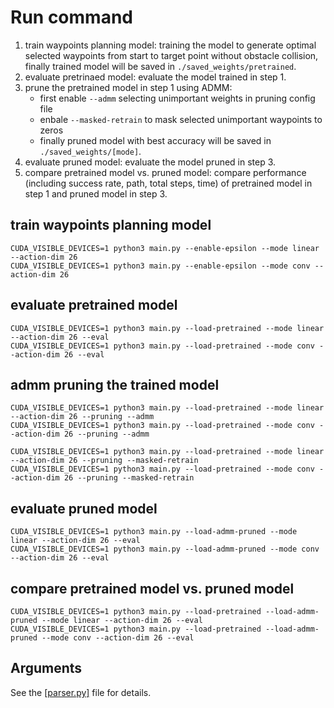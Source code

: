# Run command
1. train waypoints planning model: training the model to generate optimal selected waypoints from start to target point without obstacle collision, finally trained model will be saved in ```./saved_weights/pretrained```.
2.  evaluate pretrinaed model: evaluate the model trained in step 1.
3. prune the pretrained model in step 1 using ADMM: 
    - first enable ```--admm``` selecting unimportant weights in pruning config file
    - enbale ```--masked-retrain``` to mask selected unimportant waypoints to zeros
    - finally pruned model with best accuracy will be saved in ```./saved_weights/[mode]```.
4. evaluate pruned model: evaluate the model pruned in step 3.
5. compare pretrained model vs. pruned model: compare performance (including success rate, path, total steps, time) of pretrained model in step 1 and pruned model in step 3.


## train waypoints planning model
```
CUDA_VISIBLE_DEVICES=1 python3 main.py --enable-epsilon --mode linear --action-dim 26 
CUDA_VISIBLE_DEVICES=1 python3 main.py --enable-epsilon --mode conv --action-dim 26 
```


## evaluate pretrained model
```
CUDA_VISIBLE_DEVICES=1 python3 main.py --load-pretrained --mode linear --action-dim 26 --eval
CUDA_VISIBLE_DEVICES=1 python3 main.py --load-pretrained --mode conv --action-dim 26 --eval
```


## admm pruning the trained model
```
CUDA_VISIBLE_DEVICES=1 python3 main.py --load-pretrained --mode linear --action-dim 26 --pruning --admm
CUDA_VISIBLE_DEVICES=1 python3 main.py --load-pretrained --mode conv --action-dim 26 --pruning --admm
```
```
CUDA_VISIBLE_DEVICES=1 python3 main.py --load-pretrained --mode linear --action-dim 26 --pruning --masked-retrain
CUDA_VISIBLE_DEVICES=1 python3 main.py --load-pretrained --mode conv --action-dim 26 --pruning --masked-retrain
```


## evaluate pruned model
```
CUDA_VISIBLE_DEVICES=1 python3 main.py --load-admm-pruned --mode linear --action-dim 26 --eval
CUDA_VISIBLE_DEVICES=1 python3 main.py --load-admm-pruned --mode conv --action-dim 26 --eval
```


## compare pretrained model vs. pruned model
```
CUDA_VISIBLE_DEVICES=1 python3 main.py --load-pretrained --load-admm-pruned --mode linear --action-dim 26 --eval 
CUDA_VISIBLE_DEVICES=1 python3 main.py --load-pretrained --load-admm-pruned --mode conv --action-dim 26 --eval
```


## Arguments
See the [[parser.py]](parser.py) file for details.